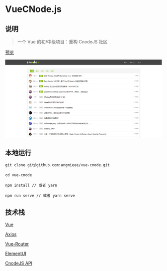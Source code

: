# VueCNode.js

## 说明

> 一个 Vue 的初/中级项目：重构 CnodeJS 社区

[预览](https://angmieee.github.io/vue-cnode/dist/)

![预览图片](./src/assets/vue-cnode.png)

## 本地运行

```$xslt
git clone git@github.com:angmieee/vue-cnode.git

cd vue-cnode

npm install // 或者 yarn
 
npm run serve // 或者 yarn serve
```

## 技术栈

[Vue](https://cn.vuejs.org/)

[Axios](https://github.com/axios/axios)

[Vue-Router](https://router.vuejs.org/zh-cn/)

[ElementUI](https://element.eleme.cn/#/zh-CN)

[CnodeJS API](https://cnodejs.org/api)
